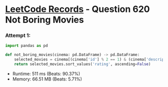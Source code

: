 # [LeetCode Records](../README.md) - Question 620 Not Boring Movies

### Attempt 1: 
```py
import pandas as pd

def not_boring_movies(cinema: pd.DataFrame) -> pd.DataFrame:
    selected_movies = cinema[(cinema['id'] % 2 == 1) & (cinema['description'] != 'boring')]
    return selected_movies.sort_values('rating', ascending=False)
```
- Runtime: 511 ms (Beats: 90.37%)
- Memory: 66.51 MB (Beats: 5.71%)

<br>
